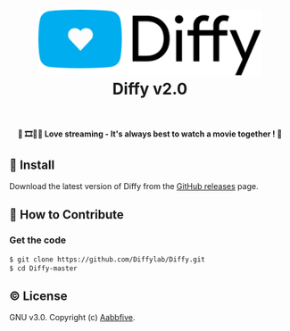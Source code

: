 <h1 align="center">
    <br>
    <a href="https://github.com/Diffylab/Diffy">
        <img src="diffy.svg" alt="Diffy" width="400">
    </a>
  <br>
  Diffy v2.0
  <br>
  <br>
</h1>

<h4 align="center">&#128204; 🎞️💓🍿 Love streaming - It's always best to watch a movie together ! 🤗</h4>

## &#x1F4BE; Install

Download the latest version of Diffy from
the [GitHub releases](https://github.com/Diffylab/Diffy/releases) page.


## &#x1F4AC; How to Contribute

### Get the code

```
$ git clone https://github.com/Diffylab/Diffy.git
$ cd Diffy-master
```


## &#x00A9;&#xFE0F; License

GNU v3.0. Copyright (c) [Aabbfive](https://github.com/aabbfive).
